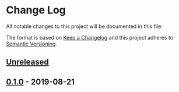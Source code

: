 # Change Log


All notable changes to this project will be documented in this file.

The format is based on [Keep a Changelog](http://keepachangelog.com/en/1.0.0/)
and this project adheres to [Semantic Versioning](http://semver.org/spec/v2.0.0.html).


## [Unreleased]


## [0.1.0] - 2019-08-21


[Unreleased]: https://github.com/logur/adapter-hclog/compare/v0.1.0...HEAD
[0.1.0]: https://github.com/logur/adapter-hclog/compare/v0.0.0...v0.1.0
